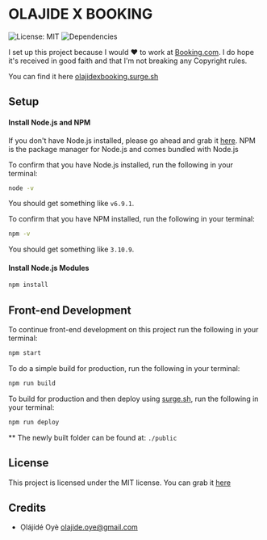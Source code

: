 # OLAJIDE X BOOKING
![License: MIT](https://img.shields.io/badge/license-MIT-blue.svg) ![Dependencies](https://david-dm.org/olajideoye/frontend-starter-kit.svg)

I set up this project because I would ♥ to work at [Booking.com](https://booking.com). I do hope it's received in good faith and that I'm not breaking any Copyright rules. 

You can find it here [olajidexbooking.surge.sh](https://olajidexbooking.surge.sh)

## Setup
#### Install Node.js and NPM
If you don't have Node.js installed, please go ahead and grab it [here](https://nodejs.org/). NPM is the package manager for Node.js and comes bundled with Node.js

To confirm that you have Node.js installed, run the following in your terminal:
```bash
node -v
```
You should get something like `v6.9.1`.

To confirm that you have NPM installed, run the following in your terminal:
```bash
npm -v
```
You should get something like `3.10.9`.

#### Install Node.js Modules
```bash
npm install
```

## Front-end Development
To continue front-end development on this project run the following in your terminal:
```bash
npm start
```

To do a simple build for production, run the following in your terminal:
```bash 
npm run build
```

To build for production and then deploy using [surge.sh](https://surge.sh), run the following in your terminal:
```bash
npm run deploy
```


** The newly built folder can be found at: `./public`


## License
This project is licensed under the MIT license. You can grab it [here](https://github.com/olajideoye/olajidexbooking/blob/master/LICENSE)


## Credits
- Ọlájídé Oyè <olajide.oye@gmail.com>
